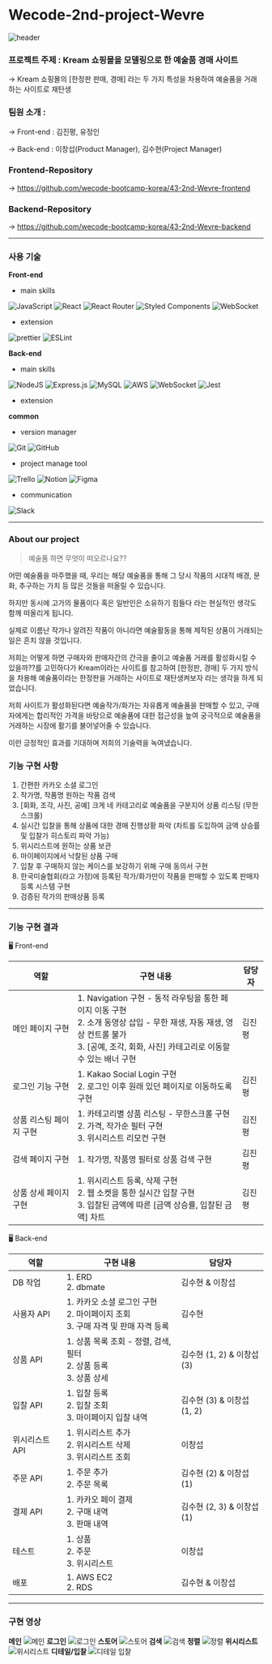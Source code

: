 # Wecode-2nd-project-Wevre

![header](https://capsule-render.vercel.app/api?type=rounded&color=auto&height=300&section=header&text=Team%20Wevre&fontSize=90)

### 프로젝트 주제 : Kream 쇼핑몰을 모델링으로 한 예술품 경매 사이트

-> Kream 쇼핑몰의 [한정판 판매, 경매] 라는 두 가지 특성을 차용하여 예술품을 거래하는 사이트로 재탄생

### 팀원 소개 :

-> Front-end : 김진평, 유정인

-> Back-end : 이창섭(Product Manager), 김수현(Project Manager)

### Frontend-Repository

-> https://github.com/wecode-bootcamp-korea/43-2nd-Wevre-frontend

### Backend-Repository

-> https://github.com/wecode-bootcamp-korea/43-2nd-Wevre-backend

---

### 사용 기술
**Front-end**

- main skills

![JavaScript](https://img.shields.io/badge/javascript-%23323330.svg?style=for-the-badge&logo=javascript&logoColor=%23F7DF1E)
![React](https://img.shields.io/badge/react-%2320232a.svg?style=for-the-badge&logo=react&logoColor=%2361DAFB)
![React Router](https://img.shields.io/badge/React_Router-CA4245?style=for-the-badge&logo=react-router&logoColor=white)
![Styled Components](https://img.shields.io/badge/styled--components-DB7093?style=for-the-badge&logo=styled-components&logoColor=white)
![WebSocket](https://img.shields.io/badge/Websocket-black?style=for-the-badge&logo=socket.io&badgeColor=010101)

- extension

![prettier](https://img.shields.io/badge/-prettier-%23E5E5E5?style=for-the-badge&logo=prettier&logoColor=#F7B93E)
![ESLint](https://img.shields.io/badge/ESLint-4B3263?style=for-the-badge&logo=eslint&logoColor=white)

**Back-end**

- main skills

![NodeJS](https://img.shields.io/badge/node.js-6DA55F?style=for-the-badge&logo=node.js&logoColor=white)
![Express.js](https://img.shields.io/badge/express.js-%23404d59.svg?style=for-the-badge&logo=express&logoColor=%2361DAFB)
![MySQL](https://img.shields.io/badge/mysql-%2300f.svg?style=for-the-badge&logo=mysql&logoColor=white)
![AWS](https://img.shields.io/badge/AWS-%23FF9900.svg?style=for-the-badge&logo=amazon-aws&logoColor=white)
![WebSocket](https://img.shields.io/badge/Websocket-black?style=for-the-badge&logo=socket.io&badgeColor=010101)
![Jest](https://img.shields.io/badge/-jest-%23C21325?style=for-the-badge&logo=jest&logoColor=white)

- extension


**common**

- version manager

![Git](https://img.shields.io/badge/git-%23F05033.svg?style=for-the-badge&logo=git&logoColor=white)
![GitHub](https://img.shields.io/badge/github-%23121011.svg?style=for-the-badge&logo=github&logoColor=white)


- project manage tool

![Trello](https://img.shields.io/badge/Trello-%23026AA7.svg?style=for-the-badge&logo=Trello&logoColor=white)
![Notion](https://img.shields.io/badge/Notion-%23000000.svg?style=for-the-badge&logo=notion&logoColor=white)
![Figma](https://img.shields.io/badge/figma-%23F24E1E.svg?style=for-the-badge&logo=figma&logoColor=white)

- communication

![Slack](https://img.shields.io/badge/Slack-4A154B?style=for-the-badge&logo=slack&logoColor=white)


---

### About our project

> 예술품 하면 무엇이 떠오르나요??

어떤 예술품을 마주했을 때, 우리는 해당 예술품을 통해 그 당시 작품의 시대적 배경, 문화, 추구하는 가치 등 많은 것들을 떠올릴 수 있습니다.

하지만 동시에 고가의 물품이다 혹은 일반인은 소유하기 힘들다 라는 현실적인 생각도 함께 떠올리게 됩니다.

실제로 이름난 작가나 알려진 작품이 아니라면 예술활동을 통해 제작된 상품이 거래되는 일은 흔치 않을 것입니다.

저희는 어떻게 하면 구매자와 판매자간의 간극을 줄이고 예술품 거래를 활성화시킬 수 있을까??를 고민하다가 
Kream이라는 사이트를 참고하여 [한정판, 경매] 두 가지 방식을 차용해 예술품이라는 한정판을 거래하는 사이트로 재탄생켜보자 라는 생각을 하게 되었습니다.

저희 사이트가 활성화된다면 예술작가/화가는 자유롭게 예술품을 판매할 수 있고,
구매자에게는 합리적인 가격을 바탕으로 예술품에 대한 접근성을 높여 궁극적으로 예술품을 거래하는 시장에 활기를 불어넣어줄 수 있습니다.

이런 긍정적인 효과를 기대하며 저희의 기술력을 녹여냈습니다.


### 기능 구현 사항
1. 간편한 카카오 소셜 로그인
2. 작가명, 작품명 원하는 작품 검색
3. [회화, 조각, 사진, 공예] 크게 네 카테고리로 예술품을 구분지어 상품 리스팅 (무한 스크롤)
4. 실시간 입찰을 통해 상품에 대한 경매 진행상황 파악 (차트를 도입하여 금액 상승률 및 입찰가 히스토리 파악 가능)
5. 위시리스트에 원하는 상품 보관
6. 마이페이지에서 낙찰된 상품 구매
7. 입찰 후 구매하지 않는 케이스를 보강하기 위해 구매 동의서 구현
8. 한국미술협회(라고 가정)에 등록된 작가/화가만이 작품을 판매할 수 있도록 판매자 등록 시스템 구현
9. 검증된 작가의 판매상품 등록

---

### 기능 구현 결과

🖥️ Front-end

| 역할 | 구현 내용 | 담당자 |
|--------------------------|----------------------------------------------------------------------------------------------------------------------------------------------------------------------------------------------------------------------------------------------------------------------------------------------------------------------------------------------------------------------------------------------------------------------------------------------------------------------------------------------------------------------------------------------------------------------------------------------------------------------------------------------------------------------------------------------------------------------------------------------------------------------------------------------------------------------------------------------------------------------------------------------------------------|--------------|
| 메인 페이지 구현    | 1. Navigation 구현 - 동적 라우팅을 통한 페이지 이동 구현<br/>2. 소개 동영상 삽입 - 무한 재생, 자동 재생, 영상 컨트롤 불가<br/>3. [공예, 조각, 회화, 사진] 카테고리로 이동할 수 있는 배너 구현  | 김진평  | 
| 로그인 기능 구현   | 1. Kakao Social Login 구현<br/>2. 로그인 이후 원래 있던 페이지로 이동하도록 구현  | 김진평  | 
| 상품 리스팅 페이지 구현 | 1. 카테고리별 상품 리스팅 - 무한스크롤 구현<br/> 2. 가격, 작가순 필터 구현<br/>3. 위시리스트 리모컨 구현  | 김진평  | 
| 검색 페이지 구현 | 1. 작가명, 작품명 필터로 상품 검색 구현  | 김진평  | 
| 상품 상세 페이지 구현 | 1. 위시리스트 등록, 삭제 구현<br/>2. 웹 소켓을 통한 실시간 입찰 구현<br/>3. 입찰된 금액에 따른 [금액 상승률, 입찰된 금액] 차트   | 김진평  | 

🖥️ Back-end

| 역할 | 구현 내용 | 담당자 |
|--------------------------|----------------------------------------------------------------------------------------------------------------------------------------------------------------------------------------------------------------------------------------------------------------------------------------------------------------------------------------------------------------------------------------------------------------------------------------------------------------------------------------------------------------------------------------------------------------------------------------------------------------------------------------------------------------------------------------------------------------------------------------------------------------------------------------------------------------------------------------------------------------------------------------------------------------|--------------|
| DB 작업 | 1. ERD<br/>2. dbmate</br> | 김수현 & 이창섭 | 
| 사용자 API | 1. 카카오 소셜 로그인 구현<br/>2. 마이페이지 조회<br/>3. 구매 자격 및 판매 자격 등록 | 김수현  | 
| 상품 API | 1. 상품 목록 조회 - 정렬, 검색, 필터<br/>2. 상품 등록<br/>3. 상품 상세 | 김수현 (1, 2) & 이창섭 (3) | 
| 입찰 API | 1. 입찰 등록<br/> 2. 입찰 조회<br/>3. 마이페이지 입찰 내역  | 김수현 (3) & 이창섭 (1, 2)  | 
| 위시리스트 API | 1. 위시리스트 추가<br/> 2. 위시리스트 삭제<br/> 3. 위시리스트 조회  | 이창섭  | 
| 주문 API | 1. 주문 추가<br/>2. 주문 목록<br/> | 김수현 (2) & 이창섭 (1)  |
| 결제 API| 1. 카카오 페이 결제<br/> 2. 구매 내역<br/> 3. 판매 내역<br/> | 김수현 (2, 3) & 이창섭 (1) |
| 테스트 | 1. 상품<br/> 2. 주문 <br/> 3. 위시리스트<br/> | 이창섭 |
| 배포 | 1. AWS EC2<br/> 2. RDS<br/> | 김수현 & 이창섭 |


---

### 구현 영상
**메인**
![메인](https://user-images.githubusercontent.com/114940636/230558607-1e49b14b-b246-483f-8150-f3385bc32801.gif)
**로그인**
![로그인](https://user-images.githubusercontent.com/114940636/230558616-9953a6fb-2bd6-494d-ab3b-ab097702666d.gif)
**스토어**
![스토어](https://user-images.githubusercontent.com/114940636/230558603-fc613385-fb63-4f49-9127-b918b4bf6408.gif)
**검색**
![검색](https://user-images.githubusercontent.com/114940636/230558629-6b47362d-a77b-424a-9bc0-806dbd06a653.gif)
**정렬**
![정렬](https://user-images.githubusercontent.com/114940636/230558572-a6b4db64-84d9-4a13-acc1-3d5f6f567a5b.gif)
**위시리스트**
![위시리스트](https://user-images.githubusercontent.com/114940636/230558594-dc4321d7-6b63-4094-94c4-1f32035d06c5.gif)
**디테일/입찰**
![디테일 입찰](https://user-images.githubusercontent.com/114940636/230558621-ddb3520c-1af8-4a76-b2e2-6cec83011551.gif)



